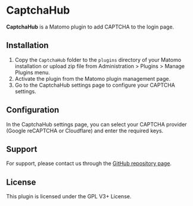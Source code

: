 # CaptchaHub

**CaptchaHub** is a Matomo plugin to add CAPTCHA to the login page.

## Installation

1. Copy the `CaptchaHub` folder to the `plugins` directory of your Matomo installation or upload zip file from Administration > Plugins > Manage Plugins menu.
2. Activate the plugin from the Matomo plugin management page.
3. Go to the CaptchaHub settings page to configure your CAPTCHA settings.

## Configuration

In the CaptchaHub settings page, you can select your CAPTCHA provider (Google reCAPTCHA or Cloudflare) and enter the required keys.

## Support

For support, please contact us through the [GitHub repository page](GITHub.com/theveloper-ir/matomo-plugin-CaptchaHub).

## License

This plugin is licensed under the GPL V3+ License.
